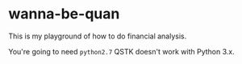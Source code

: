 # wanna-be-quan
This is my playground of how to do financial analysis.

You're going to need `python2.7` QSTK doesn't work with Python 3.x. 


